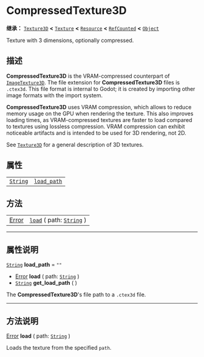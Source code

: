 <!-- ⚠ 请勿编辑本文件 ⚠ -->
<!-- 本文档使用脚本从 WeDot 引擎源码仓库生成。 -->
<!-- 生成脚本：https://github.com/WeDot-Engine/WeDot/tree/4.3/doc/tools/make_md.py； -->
<!-- 原文件：https://github.com/WeDot-Engine/WeDot/tree/4.3/doc/classes/CompressedTexture3D.xml。 -->

<div id="_class_compressedtexture3d"></div>

# CompressedTexture3D

**继承：** [`Texture3D`](class_texture3d.md) **<** [`Texture`](class_texture.md) **<** [`Resource`](class_resource.md) **<** [`RefCounted`](class_refcounted.md) **<** [`Object`](class_object.md)

Texture with 3 dimensions, optionally compressed.

## 描述

**CompressedTexture3D** is the VRAM-compressed counterpart of [`ImageTexture3D`](class_imagetexture3d.md). The file extension for **CompressedTexture3D** files is `.ctex3d`. This file format is internal to Godot; it is created by importing other image formats with the import system.

 **CompressedTexture3D** uses VRAM compression, which allows to reduce memory usage on the GPU when rendering the texture. This also improves loading times, as VRAM-compressed textures are faster to load compared to textures using lossless compression. VRAM compression can exhibit noticeable artifacts and is intended to be used for 3D rendering, not 2D.

See [`Texture3D`](class_texture3d.md) for a general description of 3D textures.

## 属性

|||
|:-:|:--|
| [`String`](class_string.md) | [`load_path`](#class_compressedtexture3d_property_load_path) | ``""`` |

## 方法

|||
|:-:|:--|
| [Error](#enum_@globalscope_error) | [`load`](#class_compressedtexture3d_method_load) ( path: [`String`](class_string.md) ) |

<!-- rst-class:: classref-section-separator -->

---

## 属性说明

<div id="_class_compressedtexture3d_property_load_path"></div>

[`String`](class_string.md) **load_path** = ``""`` <div id="class_compressedtexture3d_property_load_path"></div>

- [Error](#enum_@globalscope_error) **load** ( path: [`String`](class_string.md) )
- [`String`](class_string.md) **get_load_path** ( )

The **CompressedTexture3D**'s file path to a `.ctex3d` file.

<!-- rst-class:: classref-section-separator -->

---

## 方法说明

<div id="_class_compressedtexture3d_method_load"></div>

[Error](#enum_@globalscope_error) **load** ( path: [`String`](class_string.md) )<div id="class_compressedtexture3d_method_load"></div>

Loads the texture from the specified `path`.

[^virtual]: 本方法通常需要用户覆盖才能生效。
[^const]: 本方法无副作用，不会修改该实例的任何成员变量。
[^vararg]: 本方法除了能接受在此处描述的参数外，还能够继续接受任意数量的参数。
[^constructor]: 本方法用于构造某个类型。
[^static]: 调用本方法无需实例，可直接使用类名进行调用。
[^operator]: 本方法描述的是使用本类型作为左操作数的有效运算符。
[^bitfield]: 这个值是由下列位标志构成位掩码的整数。
[^void]: 无返回值。
